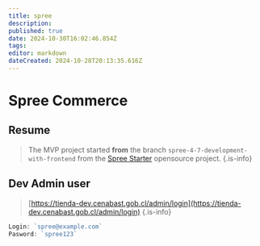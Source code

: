 ```yaml
---
title: spree
description: 
published: true
date: 2024-10-30T16:02:46.854Z
tags: 
editor: markdown
dateCreated: 2024-10-28T20:13:35.616Z
---
```


# Spree Commerce

## Resume

> The MVP project started **from** the branch `spree-4-7-development-with-frontend` from the [Spree Starter](https://github.com/spree/spree_starter) opensource project.
{.is-info}


## Dev Admin user

> [https://tienda-dev.cenabast.gob.cl/admin/login](https://tienda-dev.cenabast.gob.cl/admin/login)
{.is-info}


```jsx
Login: `spree@example.com`
Pasword: `spree123`
```
